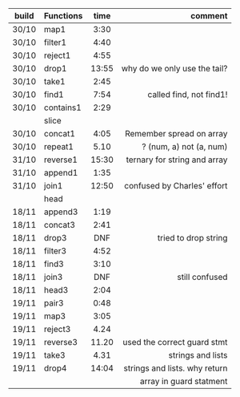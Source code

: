 build   | Functions 	| time          | comment						|
-------	| ------------- |:-------------:| -----------------------------:| 
30/10	| map1          | 3:30          |        						|	
30/10	| filter1       | 4:40          |        						|	
30/10	| reject1       | 4:55          |        						|	
30/10	| drop1         | 13:55         |why do we only use the tail?   |	
30/10	| take1         | 2:45          |     						    |	
30/10	| find1         | 7:54          |called find, not find1!   		|	
30/10	| contains1     | 2:29          |        						|	
		| slice         |               | 		 						|		
30/10	| concat1       | 4:05          |Remember spread on array      	|	
30/10	| repeat1       | 5.10          |? (num, a) not (a, num)     	|	
31/10	| reverse1      | 15:30         |ternary for string and array   |	
31/10	| append1       | 1:35          |        						|	
31/10   | join1         | 12:50         |confused by Charles' effort    |	
		| head          |               |        						|	
18/11	| append3       | 1:19          |        						|	
18/11	| concat3       | 2:41          |        						|	
18/11	| drop3         | DNF           |tried to drop string     		|	
18/11	| filter3       | 4:52          |        						|	
18/11	| find3         | 3:10          |        						|    	
18/11	| join3			| DNF			|still confused					|
18/11	| head3			| 2:04			|								|
19/11	| pair3			| 0:48			|								|
19/11	| map3			| 3:05 			|								|
19/11	| reject3		| 4.24 			|								|
19/11	| reverse3 		| 11.20 		| used the correct guard stmt	|
19/11	| take3			| 4.31 			| strings and lists				|
19/11	| drop4			| 14:04			| strings and lists. why return	| 
		|			    | 				| array in guard statment		|